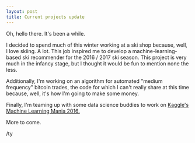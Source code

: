 ```yaml
---
layout: post
title: Current projects update
---
```


Oh, hello there. It's been a while. 

I decided to spend much of this winter working at a ski shop because, well, I love skiing. A lot. This job inspired me to develop a machine-learning-based ski recommender for the 2016 / 2017 ski season. This project is very much in the infancy stage, but I thought it would be fun to mention none the less. 

Additionally, I'm working on an algorithm for automated "medium frequency" bitcoin trades, the code for which I can't really share at this time because, well, it's how I'm going to make some money. 

Finally, I'm teaming up with some data science buddies to work on <a href="https://www.kaggle.com/c/march-machine-learning-mania-2016" target="_blank">Kaggle's Machine Learning Mania 2016.</a>

More to come.

/ty